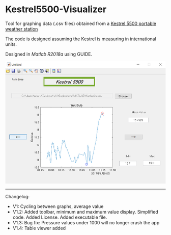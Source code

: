# Kestrel5500-Visualizer

Tool for graphing data (.csv files) obtained from a [Kestrel 5500 portable weather station](https://kestrelinstruments.com/)

The code is designed assuming the Kestrel is measuring in international units.

Designed in _Matlab R2018a_ using GUIDE.


![Screenshot](https://github.com/sosavle/Kestrel5500-Visualizer/blob/master/SnipMatlab.PNG)


*********
Changelog:
* V1: Cycling between graphs, average value
* V1.2: Added toolbar, minimum and maximum value display. Simplified code. Added License. Added executable file.
* V1.3: Bug fix: Pressure values under 1000 will no longer crash the app
* V1.4: Table viewer added

